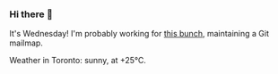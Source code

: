 ### Hi there :wave:

It's Wednesday! I'm probably working for [this bunch](https://github.com/kohofinancial), maintaining a Git mailmap.

Weather in Toronto: sunny, at +25°C.
